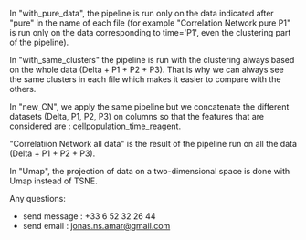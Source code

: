 In "with_pure_data", the pipeline is run only on the data indicated after "pure" in the name of each file (for example "Correlation Network pure P1" is run only on the data corresponding to time='P1', even the clustering part of the pipeline).

In "with_same_clusters" the pipeline is run with the clustering always based on the whole data (Delta + P1 + P2 + P3). That is why we can always see the same clusters in each file which makes it easier to compare with the others.

In "new_CN", we apply the same pipeline but we concatenate the different datasets (Delta, P1, P2, P3) on columns so that the features that are considered are : cellpopulation_time_reagent.

"Correlatiion Network all data" is the result of the pipeline run on all the data (Delta + P1 + P2 + P3).

In "Umap", the projection of data on a two-dimensional space is done with Umap instead of TSNE.

Any questions:
* send message : +33 6 52 32 26 44
* send email : jonas.ns.amar@gmail.com